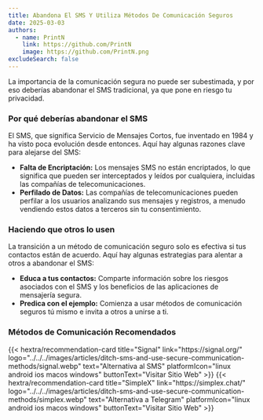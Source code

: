 ```yaml
---
title: Abandona El SMS Y Utiliza Métodos De Comunicación Seguros
date: 2025-03-03
authors:
  - name: PrintN
    link: https://github.com/PrintN
    image: https://github.com/PrintN.png
excludeSearch: false
---
```

La importancia de la comunicación segura no puede ser subestimada, y por eso deberías abandonar el SMS tradicional, ya que pone en riesgo tu privacidad.

### Por qué deberías abandonar el SMS
El SMS, que significa Servicio de Mensajes Cortos, fue inventado en 1984 y ha visto poca evolución desde entonces. Aquí hay algunas razones clave para alejarse del SMS:
- **Falta de Encriptación:** Los mensajes SMS no están encriptados, lo que significa que pueden ser interceptados y leídos por cualquiera, incluidas las compañías de telecomunicaciones.
- **Perfilado de Datos:** Las compañías de telecomunicaciones pueden perfilar a los usuarios analizando sus mensajes y registros, a menudo vendiendo estos datos a terceros sin tu consentimiento.

### Haciendo que otros lo usen
La transición a un método de comunicación seguro solo es efectiva si tus contactos están de acuerdo. Aquí hay algunas estrategias para alentar a otros a abandonar el SMS:
- **Educa a tus contactos:** Comparte información sobre los riesgos asociados con el SMS y los beneficios de las aplicaciones de mensajería segura.
- **Predica con el ejemplo:** Comienza a usar métodos de comunicación seguros tú mismo e invita a otros a unirse a ti.

### Métodos de Comunicación Recomendados
<div class="recommendations">
  <div class="grid">
    {{< hextra/recommendation-card title="Signal" link="https://signal.org/" logo="../../../images/articles/ditch-sms-and-use-secure-communication-methods/signal.webp" text="Alternativa al SMS" platformIcon="linux android ios macos windows" buttonText="Visitar Sitio Web" >}}
    {{< hextra/recommendation-card title="SimpleX" link="https://simplex.chat/" logo="../../../images/articles/ditch-sms-and-use-secure-communication-methods/simplex.webp" text="Alternativa a Telegram" platformIcon="linux android ios macos windows" buttonText="Visitar Sitio Web" >}}
  </div>
</div>